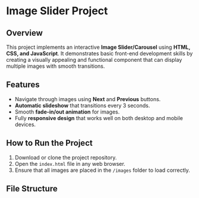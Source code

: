 # Image Slider Project

## Overview

This project implements an interactive **Image Slider/Carousel** using **HTML, CSS, and JavaScript**. It demonstrates basic front-end development skills by creating a visually appealing and functional component that can display multiple images with smooth transitions.

## Features

- Navigate through images using **Next** and **Previous** buttons.
- **Automatic slideshow** that transitions every 3 seconds.
- Smooth **fade-in/out animation** for images.
- Fully **responsive design** that works well on both desktop and mobile devices.

## How to Run the Project

1. Download or clone the project repository.
2. Open the `index.html` file in any web browser.
3. Ensure that all images are placed in the `/images` folder to load correctly.

## File Structure
